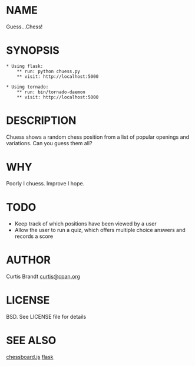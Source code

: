 # NAME

Guess...Chess!

# SYNOPSIS

    * Using flask:
        ** run: python chuess.py
        ** visit: http://localhost:5000

    * Using tornado:
        ** run: bin/tornado-daemon
        ** visit: http://localhost:5000

# DESCRIPTION

Chuess shows a random chess position from a list of popular openings and variations.  Can you guess them all?

# WHY

Poorly I chuess.  Improve I hope.

# TODO

* Keep track of which positions have been viewed by a user
* Allow the user to run a quiz, which offers multiple choice answers and records a score

# AUTHOR

Curtis Brandt <curtis@cpan.org>

# LICENSE

BSD. See LICENSE file for details

# SEE ALSO

[chessboard.js](https://github.com/oakmac/chessboardjs/)
[flask](https://github.com/mitsuhiko/flask)
